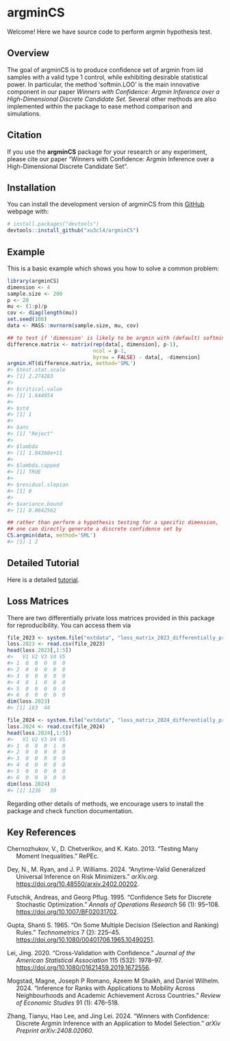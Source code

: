 
<!-- README.md is generated from README.Rmd. Please edit that file -->

# argminCS

Welcome! Here we have source code to perform argmin hypothesis test.

## Overview

The goal of argminCS is to produce confidence set of argmin from iid
samples with a valid type 1 control, while exhibiting desirable
statistical power. In particular, the method ‘softmin.LOO’ is the main
innovative component in our paper *Winners with Confidence: Argmin
Inference over a High-Dimensional Discrete Candidate Set*. Several other
methods are also implemented within the package to ease method
comparison and simulations.

## Citation

If you use the **argminCS** package for your research or any experiment,
please cite our paper “Winners with Confidence: Argmin Inference over a
High-Dimensional Discrete Candidate Set”.

## Installation

You can install the development version of argminCS from this
[GitHub](https://github.com/) webpage with:

``` r
# install.packages("devtools")
devtools::install_github("xu3cl4/argminCS")
```

## Example

This is a basic example which shows you how to solve a common problem:

``` r
library(argminCS)
dimension <- 4
sample.size <- 200
p <- 20
mu <- (1:p)/p
cov <- diag(length(mu))
set.seed(108)
data <- MASS::mvrnorm(sample.size, mu, cov)

## to test if 'dimension' is likely to be argmin with (default) softmin.LOO
difference.matrix <- matrix(rep(data[, dimension], p-1), 
                            ncol = p-1, 
                            byrow = FALSE) - data[, -dimension]
argmin.HT(difference.matrix, method='SML')
#> $test.stat.scale
#> [1] 2.274283
#> 
#> $critical.value
#> [1] 1.644854
#> 
#> $std
#> [1] 1
#> 
#> $ans
#> [1] "Reject"
#> 
#> $lambda
#> [1] 1.94368e+11
#> 
#> $lambda.capped
#> [1] TRUE
#> 
#> $residual.slepian
#> [1] 0
#> 
#> $variance.bound
#> [1] 0.0842562

## rather than perform a hypothesis testing for a specific dimension, 
## one can directly generate a discrete confidence set by 
CS.argmin(data, method='SML')
#> [1] 1 2
```

## Detailed Tutorial

Here is a detailed
[tutorial](https://xu3cl4.github.io/argminCS/demo_CSargmin.html).

## Loss Matrices

There are two differentially private loss matrices provided in this
package for reproducibility. You can access them via

``` r
file_2023 <- system.file("extdata", "loss_matrix_2023_differentially_private.csv", package = "argminCS")
loss.2023 <- read.csv(file_2023)
head(loss.2023[,1:5])
#>   V1 V2 V3 V4 V5
#> 1  0  0  0  0  0
#> 2  0  0  0  0  0
#> 3  0  0  0  0  0
#> 4  0  1  0  0  0
#> 5  0  0  0  0  0
#> 6  0  0  0  0  0
dim(loss.2023)
#> [1] 183  44

file_2024 <- system.file("extdata", "loss_matrix_2024_differentially_private.csv", package = "argminCS")
loss.2024 <- read.csv(file_2024)
head(loss.2024[,1:5])
#>   V1 V2 V3 V4 V5
#> 1  0  0  0  1  0
#> 2  0  0  0  0  0
#> 3  0  0  0  0  0
#> 4  0  0  0  0  0
#> 5  0  0  0  0  0
#> 6  0  0  0  0  0
dim(loss.2024)
#> [1] 1236   39
```

Regarding other details of methods, we encourage users to install the
package and check function documentation.

## Key References

<div id="refs" class="references csl-bib-body hanging-indent">

<div id="ref-cck.many.moments" class="csl-entry">

Chernozhukov, V., D. Chetverikov, and K. Kato. 2013. “Testing Many
Moment Inequalities.” RePEc.

</div>

<div id="ref-dey.2024" class="csl-entry">

Dey, N., M. Ryan, and J. P. Williams. 2024. “Anytime-Valid Generalized
Universal Inference on Risk Minimizers.” *arXiv.org*.
<https://doi.org/10.48550/arxiv.2402.00202>.

</div>

<div id="ref-futschik.1995" class="csl-entry">

Futschik, Andreas, and Georg Pflug. 1995. “Confidence Sets for Discrete
Stochastic Optimization.” *Annals of Operations Research* 56 (1):
95–108. <https://doi.org/10.1007/BF02031702>.

</div>

<div id="ref-gupta.1965" class="csl-entry">

Gupta, Shanti S. 1965. “On Some Multiple Decision (Selection and
Ranking) Rules.” *Technometrics* 7 (2): 225–45.
<https://doi.org/10.1080/00401706.1965.10490251>.

</div>

<div id="ref-lei.cvc" class="csl-entry">

Lei, Jing. 2020. “Cross-Validation with Confidence.” *Journal of the
American Statistical Association* 115 (532): 1978–97.
<https://doi.org/10.1080/01621459.2019.1672556>.

</div>

<div id="ref-mogstad2024inference" class="csl-entry">

Mogstad, Magne, Joseph P Romano, Azeem M Shaikh, and Daniel Wilhelm.
2024. “Inference for Ranks with Applications to Mobility Across
Neighbourhoods and Academic Achievement Across Countries.” *Review of
Economic Studies* 91 (1): 476–518.

</div>

<div id="ref-zhang2024winners" class="csl-entry">

Zhang, Tianyu, Hao Lee, and Jing Lei. 2024. “Winners with Confidence:
Discrete Argmin Inference with an Application to Model Selection.”
*arXiv Preprint arXiv:2408.02060*.

</div>

</div>
